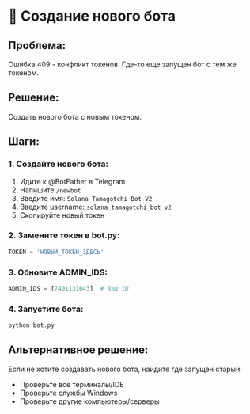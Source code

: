 # 🤖 Создание нового бота

## Проблема:
Ошибка 409 - конфликт токенов. Где-то еще запущен бот с тем же токеном.

## Решение:
Создать нового бота с новым токеном.

## Шаги:

### 1. Создайте нового бота:
1. Идите к @BotFather в Telegram
2. Напишите `/newbot`
3. Введите имя: `Solana Tamagotchi Bot V2`
4. Введите username: `solana_tamagotchi_bot_v2`
5. Скопируйте новый токен

### 2. Замените токен в bot.py:
```python
TOKEN = 'НОВЫЙ_ТОКЕН_ЗДЕСЬ'
```

### 3. Обновите ADMIN_IDS:
```python
ADMIN_IDS = [7401131043]  # Ваш ID
```

### 4. Запустите бота:
```bash
python bot.py
```

## Альтернативное решение:
Если не хотите создавать нового бота, найдите где запущен старый:
- Проверьте все терминалы/IDE
- Проверьте службы Windows
- Проверьте другие компьютеры/серверы







